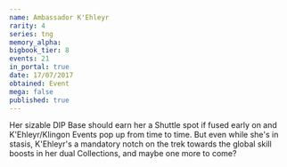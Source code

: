 ```yaml
---
name: Ambassador K'Ehleyr
rarity: 4
series: tng
memory_alpha:
bigbook_tier: 8
events: 21
in_portal: true
date: 17/07/2017
obtained: Event
mega: false
published: true
---
```


Her sizable DIP Base should earn her a Shuttle spot if fused early on and K'Ehleyr/Klingon Events pop up from time to time. But even while she's in stasis, K'Ehleyr's a mandatory notch on the trek towards the global skill boosts in her dual Collections, and maybe one more to come?
